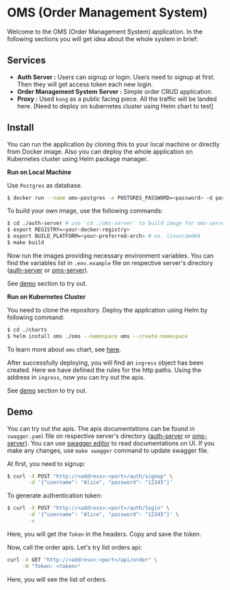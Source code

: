 # OMS (Order Management System)

Welcome to the OMS (Order Management System) application. In the following sections you will get idea about the whole system in brief:

## Services

- **Auth Server :** Users can signup or login. Users need to signup at first. Then they will get access token each new login.
- **Order Management System Server :** Simple order CRUD application.
- **Proxy :** Used `kong` as a public facing piece. All the traffic will be landed here. [Need to deploy on kubernetes cluster using Helm chart to test]

## Install

You can run the application by cloning this to your local machine or directly from Docker image. Also you can deploy the whole application on Kubernetes cluster using Helm package manager.

**Run on Local Machine**

Use `Postgres` as database.

```bash
$ docker run --name oms-postgres -e POSTGRES_PASSWORD=<password> -d postgres
```

To build your own image, use the following commands:

```bash
$ cd ./auth-server # use `cd ./oms-server` to build image for oms-server
$ export REGISTRY=<your-docker-registry>
$ export BUILD_PLATFORM=<your-preferred-arch> # ex. linux/amd64
$ make build
```

Now run the images providing necessary environment variables. You can find the variables list in `.env.example` file on respective server's directory ([auth-server](./auth-server/) or [oms-server](./oms-server/)).

See [demo](#demo) section to try out.

**Run on Kubernetes Cluster**

You need to clone the repository. Deploy the application using Helm by following command:

```bash
$ cd ./charts
$ helm install oms ./oms --namespace oms --create-namespace
```

To learn more about `oms` chart, see [here](./charts/oms/README.md).

After successfully deploying, you will find an `ingress` object has been created. Here we have defined the rules for the http paths. Using the address in `ingress`, now you can try out the apis. 

See [demo](#demo) section to try out.

## Demo

You can try out the apis. The apis documentations can be found in `swagger.yaml` file on respective server's directory ([auth-server](./auth-server/swagger.yaml) or [oms-server](./oms-server/swagger.yaml)). You can use [swagger editor](https://editor.swagger.io/) to read documentations on UI. If you make any changes, use `make swagger` command to update swagger file.

At first, you need to signup:
```bash
$ curl -X POST "http://<address>:<port>/auth/signup" \
       -d '{"username": "Alice", "password": "12345"}'
```

To generate authentication token:
```bash
$ curl -X POST "http://<address>:<port>/auth/login" \
       -d '{"username": "Alice", "password": "12345"}' \
       -v
```

Here, you will get the `Token` in the headers. Copy and save the token.

Now, call the order apis. Let's try list orders api:
```bash
curl -X GET "http://<address>:<port>/api/order" \
     -H "Token: <token>"
```

Here, you will see the list of orders.